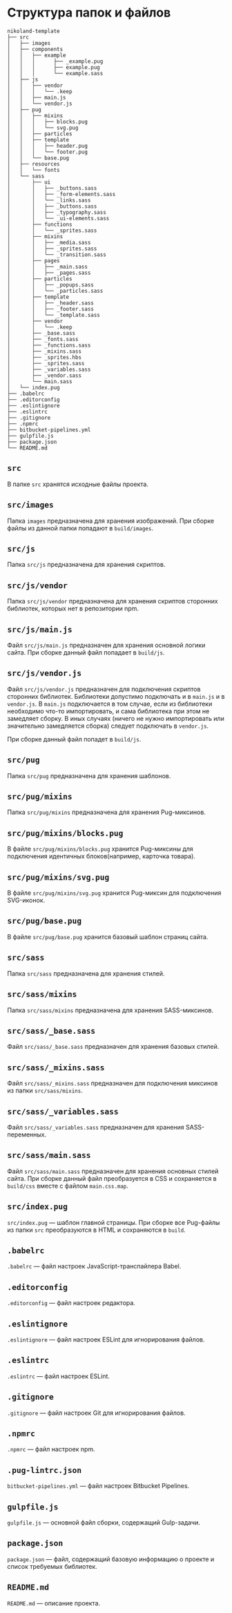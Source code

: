 # Структура папок и файлов

```text
nikoland-template
├── src
│   ├── images
│   ├── components
│   │   ├── example
│	│   │      ├── _example.pug
│	│	│      ├── example.pug
│	│	│      └── example.sass
│   ├── js
│   │   ├── vendor
│   │   │   └── .keep
│   │   ├── main.js
│   │   └── vendor.js
│   ├── pug
│   │   ├── mixins
│   │   │   ├── blocks.pug
│   │   │   └── svg.pug
│   │   ├── particles
│   │   ├── template
│   │   │   ├── header.pug
│   │   │   └── footer.pug
│   │   └── base.pug
│   ├── resources
│   │   └── fonts
│   └── sass
│       ├── ui
│       │   ├── _buttons.sass
│       │   ├── _form-elements.sass
│       │   └── _links.sass  
│       │   ├── _buttons.sass
│       │   ├── _typography.sass
│       │   └── _ui-elements.sass
│       ├── functions
│       │   └── _sprites.sass
│       ├── mixins
│       │   ├── _media.sass
│       │   ├── _sprites.sass
│       │   └── _transition.sass
│       ├── pages
│       │   ├── _main.sass
│       │   ├── _pages.sass
│       ├── particles
│       │   ├── _popups.sass
│       │   └── _particles.sass
│       ├── template
│       │   ├── _header.sass
│       │   ├── _footer.sass
│       │   └── _template.sass
│       ├── vendor
│       │   └── .keep
│       ├── _base.sass
│       ├── _fonts.sass
│       ├── _functions.sass
│       ├── _mixins.sass
│       ├── _sprites.hbs
│       ├── _sprites.sass
│       ├── _variables.sass
│       ├── _vendor.sass
│       └── main.sass
│   └── index.pug
├── .babelrc
├── .editorconfig
├── .eslintignore
├── .eslintrc
├── .gitignore
├── .npmrc
├── bitbucket-pipelines.yml
├── gulpfile.js
├── package.json
└── README.md
```

## `src`

В папке `src` хранятся исходные файлы проекта.

## `src/images`

Папка `images` предназначена для хранения изображений.
При сборке файлы из данной папки попадают в `build/images`.

## `src/js`

Папка `src/js` предназначена для хранения скриптов.

## `src/js/vendor`

Папка `src/js/vendor` предназначена для хранения скриптов сторонних библиотек, которых нет в репозитории npm.

## `src/js/main.js`

Файл `src/js/main.js` предназначен для хранения основной логики сайта.
При сборке данный файл попадает в `build/js`.


## `src/js/vendor.js`

Файл `src/js/vendor.js` предназначен для подключения скриптов сторонних библиотек. Библиотеки допустимо подключать и в
`main.js` и в `vendor.js`. В `main.js` подключается в том случае, если из библиотеки необходимо что-то импортировать,
и сама библиотека при этом не замедляет сборку. В иных случаях (ничего не нужно импортировать или значительно
замедляется сборка) следует подключать в `vendor.js`.

При сборке данный файл попадет в `build/js`.

## `src/pug`

Папка `src/pug` предназначена для хранения шаблонов.

## `src/pug/mixins`

Папка `src/pug/mixins` предназначена для хранения Pug-миксинов.

## `src/pug/mixins/blocks.pug`

В файле `src/pug/mixins/blocks.pug` хранится Pug-миксины для подключения идентичных блоков(например, карточка товара).

## `src/pug/mixins/svg.pug`

В файле `src/pug/mixins/svg.pug` хранится Pug-миксин для подключения SVG-иконок.

## `src/pug/base.pug`

В файле `src/pug/base.pug` хранится базовый шаблон страниц сайта.

## `src/sass`

Папка `src/sass` предназначена для хранения стилей.

## `src/sass/mixins`

Папка `src/sass/mixins` предназначена для хранения SASS-миксинов.

## `src/sass/_base.sass`

Файл `src/sass/_base.sass` предназначен для хранения базовых стилей.

## `src/sass/_mixins.sass`

Файл `src/sass/_mixins.sass` предназначен для подключения миксинов из папки `src/sass/mixins`.

## `src/sass/_variables.sass`

Файл `src/sass/_variables.sass` предназначен для хранения SASS-переменных.

## `src/sass/main.sass`

Файл `src/sass/main.sass` предназначен для хранения основных стилей сайта.
При сборке данный файл преобразуется в CSS и сохраняется в `build/css` вместе с файлом `main.css.map`.

## `src/index.pug`

`src/index.pug` — шаблон главной страницы.
При сборке все Pug-файлы из папки `src` преобразуются в HTML и сохраняются в `build`.

## `.babelrc`

`.babelrc` — файл настроек JavaScript-транспайлера Babel.

## `.editorconfig`

`.editorconfig` — файл настроек редактора.

## `.eslintignore`

`.eslintignore` — файл настроек ESLint для игнорирования файлов.

## `.eslintrc`

`.eslintrc` — файл настроек ESLint.

## `.gitignore`

`.gitignore` — файл настроек Git для игнорирования файлов.

## `.npmrc`

`.npmrc` — файл настроек npm.

## `.pug-lintrc.json`

`bitbucket-pipelines.yml` — файл настроек Bitbucket Pipelines.

## `gulpfile.js`

`gulpfile.js` — основной файл сборки, содержащий Gulp-задачи.

## `package.json`

`package.json` — файл, содержащий базовую информацию о проекте и список требуемых библиотек.

## `README.md`

`README.md` — описание проекта.
